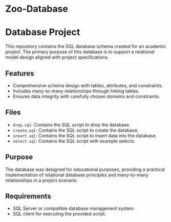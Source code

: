 # Zoo-Database
 
# Database Project

This repository contains the SQL database schema created for an academic project. The primary purpose of this database is to support a relational model design aligned with project specifications.

## Features

- Comprehensive schema design with tables, attributes, and constraints.
- Includes many-to-many relationships through linking tables.
- Ensures data integrity with carefully chosen domains and constraints.

## Files

- `drop.sql`: Contains the SQL script to drop the database.
- `create.sql`: Contains the SQL script to create the database.
- `insert.sql`: Contains the SQL script to insert data into the database.
- `select.sql`: Contains the SQL script with example selects.

## Purpose

The database was designed for educational purposes, providing a practical implementation of relational database principles and many-to-many relationships in a project scenario.

## Requirements

- SQL Server or compatible database management system.
- SQL client for executing the provided script.

